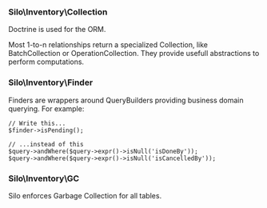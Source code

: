### Silo\Inventory\Collection
Doctrine is used for the ORM.

Most 1-to-n relationships return a specialized Collection, like BatchCollection or OperationCollection. They provide usefull abstractions to perform computations.

### Silo\Inventory\Finder
Finders are wrappers around QueryBuilders providing business domain querying. For example:

    // Write this...
    $finder->isPending();
    
    // ...instead of this
    $query->andWhere($query->expr()->isNull('isDoneBy'));
    $query->andWhere($query->expr()->isNull('isCancelledBy'));

### Silo\Inventory\GC
Silo enforces Garbage Collection for all tables.